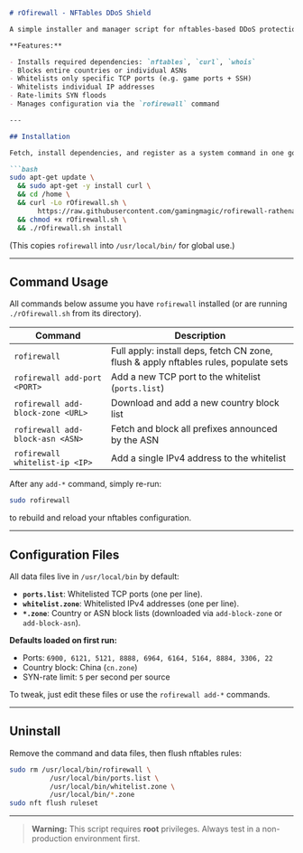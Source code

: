 ````markdown
# rOfirewall - NFTables DDoS Shield

A simple installer and manager script for nftables-based DDoS protection.

**Features:**

- Installs required dependencies: `nftables`, `curl`, `whois`  
- Blocks entire countries or individual ASNs  
- Whitelists only specific TCP ports (e.g. game ports + SSH)  
- Whitelists individual IP addresses  
- Rate-limits SYN floods  
- Manages configuration via the `rofirewall` command  

---

## Installation

Fetch, install dependencies, and register as a system command in one go:

```bash
sudo apt-get update \
  && sudo apt-get -y install curl \
  && cd /home \
  && curl -Lo rOfirewall.sh \
       https://raw.githubusercontent.com/gamingmagic/rofirewall-rathena/main/rofirewall.sh \
  && chmod +x rOfirewall.sh \
  && ./rOfirewall.sh install
````

(This copies `rofirewall` into `/usr/local/bin/` for global use.)

---

## Command Usage

All commands below assume you have `rofirewall` installed (or are running `./rOfirewall.sh` from its directory).

| Command                           | Description                                                                          |
| --------------------------------- | ------------------------------------------------------------------------------------ |
| `rofirewall`                      | Full apply: install deps, fetch CN zone, flush & apply nftables rules, populate sets |
| `rofirewall add-port <PORT>`      | Add a new TCP port to the whitelist (`ports.list`)                                   |
| `rofirewall add-block-zone <URL>` | Download and add a new country block list                                            |
| `rofirewall add-block-asn <ASN>`  | Fetch and block all prefixes announced by the ASN                                    |
| `rofirewall whitelist-ip <IP>`    | Add a single IPv4 address to the whitelist                                           |

After any `add-*` command, simply re-run:

```bash
sudo rofirewall
```

to rebuild and reload your nftables configuration.

---

## Configuration Files

All data files live in `/usr/local/bin` by default:

* **`ports.list`**: Whitelisted TCP ports (one per line).
* **`whitelist.zone`**: Whitelisted IPv4 addresses (one per line).
* **`*.zone`**: Country or ASN block lists (downloaded via `add-block-zone` or `add-block-asn`).

**Defaults loaded on first run:**

* Ports: `6900, 6121, 5121, 8888, 6964, 6164, 5164, 8884, 3306, 22`
* Country block: China (`cn.zone`)
* SYN-rate limit: `5` per second per source

To tweak, just edit these files or use the `rofirewall add-*` commands.

---

## Uninstall

Remove the command and data files, then flush nftables rules:

```bash
sudo rm /usr/local/bin/rofirewall \
          /usr/local/bin/ports.list \
          /usr/local/bin/whitelist.zone \
          /usr/local/bin/*.zone
sudo nft flush ruleset
```

---

> **Warning:** This script requires **root** privileges. Always test in a non-production environment first.

```
```
